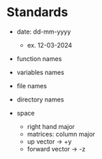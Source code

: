 # Standards

- date: dd-mm-yyyy 
    - ex. 12-03-2024

- function names

- variables names

- file names

- directory names

- space
    - right hand major
    - matrices: column major
    - up vector      -> +y
    - forward vector -> -z

